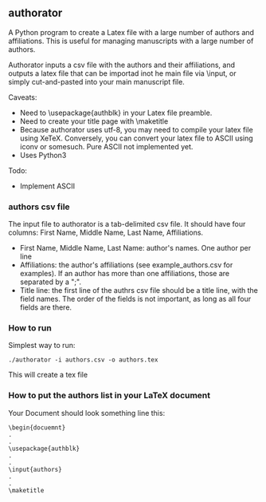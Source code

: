 ## authorator

A Python program to create a Latex file with a large number of authors and  affiliations. This is useful for managing manuscripts with a large number of authors.

Authorator inputs a csv file with the authors and their affiliations, and outputs a latex file that can be importad inot he main file via \input, or simply cut-and-pasted into your main manuscript file.

Caveats: 
* Need to \usepackage{authblk} in your Latex file preamble.
* Need to create your title page with \maketitle
* Because authorator uses utf-8, you may need to compile your latex file using XeTeX. Conversely, you can convert your latex file to ASCII using iconv or somesuch. Pure ASCII not implemented yet.
* Uses Python3

Todo:
 * Implement ASCII
 
### authors csv file

The input file to authorator is a tab-delimited csv file. It should have
four columns: First Name, Middle Name, Last Name, Affiliations.
* First Name, Middle Name, Last Name: author's names. One author per
  line
* Affiliations: the author's affiliations (see example_authors.csv for
  examples). If an author has more than one affiliations, those are 
  separated by a ";".
* Title line: the first line of the authrs csv file should be a title
  line, with the field names. The order of the fields is not important,
as long as all four fields are there.


### How to run
Simplest way to run:

`./authorator -i authors.csv -o authors.tex`

This will create a tex file

### How to put the authors list in your LaTeX document

Your Document should look something line this:
```
\begin{docuemnt}
.
.
\usepackage{authblk}
.
.
\input{authors}
.
.
\maketitle
```
